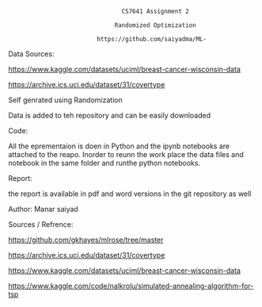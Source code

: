                                     CS7641 Assignment 2 

                                  Randomized Optimization 

                             https://github.com/saiyadma/ML- 

Data Sources: 

  https://www.kaggle.com/datasets/uciml/breast-cancer-wisconsin-data 
  
  https://archive.ics.uci.edu/dataset/31/covertype
  
  Self genrated using Randomization
  
Data is added to teh repository and can be easily downloaded


Code: 

  All the eprementaion is doen in Python and the ipynb notebooks are attached to the reapo. Inorder to reunn the work place the data files and notebook in the same folder and runthe python notebooks. 
  

Report:

  the report is available in pdf and  word versions in the git repository as well 

Author: 
  Manar saiyad 

Sources / Refrence: 


https://github.com/gkhayes/mlrose/tree/master

https://archive.ics.uci.edu/dataset/31/covertype

https://www.kaggle.com/datasets/uciml/breast-cancer-wisconsin-data

https://www.kaggle.com/code/nalkrolu/simulated-annealing-algorithm-for-tsp 

